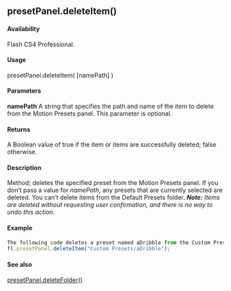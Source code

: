 ## presetPanel.deleteItem()

#### Availability

Flash CS4 Professional.

#### Usage

presetPanel.deleteItem( \[namePath\] )

#### Parameters

**namePath** A string that specifies the path and name of the item to delete from the Motion Presets panel. This parameter is optional.

#### Returns

A Boolean value of true if the item or items are successfully deleted; false otherwise.

#### Description

Method; deletes the specified preset from the Motion Presets panel. If you don’t pass a value for *namePath*, any presets that are currently selected are deleted. You can’t delete items from the Default Presets folder.
***Note:** Items are deleted without requesting user confirmation, and there is no way to undo this action.*

#### Example

```javascript
The following code deletes a preset named aDribble from the Custom Presets folder:
fl.presetPanel.deleteItem("Custom Presets/aDribble");

```
#### See also

[presetPanel.deleteFolder()](#!AdobeDocs/developers-animatesdk-docs/test/presetPanel_object/presetPane2.md)
